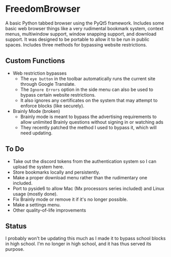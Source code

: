 # FreedomBrowser

A basic Python tabbed browser using the PyQt5 framework. Includes some basic web browser things like a very rudimental bookmark system, context menus, multiwindow support, window snapping support, and download support. It was designed to be portable to allow it to be run in public spaces. Includes three methods for bypassing website restrictions.

## Custom Functions
* Web restriction bypasses
  * The `eye button` in the toolbar automatically runs the current site through Google Translate.
  * The `Ignore Errors` option in the side menu can also be used to bypass certain website restrictions.
  * It also ignores any certificates on the system that may attempt to enforce blocks (like securely).
* Brainly Mode (broken)
  * Brainly mode is meant to bypass the advertising requirements to allow unlimited Brainly questions without signing in or watching ads
  * They recently patched the method I used to bypass it, which will need updating.
 
## To Do
* Take out the discord tokens from the authentication system so I can upload the system here.
* Store bookmarks locally and persistently.
* Make a proper download menu rather than the rudimentary one included.
* Port to pyside6 to allow Mac (Mx processors series included) and Linux usage (mostly done).
* Fix Brainly mode or remove it if it's no longer possible.
* Make a settings menu.
* Other quality-of-life improvements

## Status
I probably won't be updating this much as I made it to bypass school blocks in high school. I'm no longer in high school, and it has thus served its purpose.

